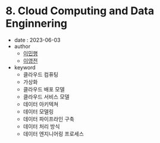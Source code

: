 # 8. Cloud Computing and Data Enginnering

- date : 2023-06-03
- author
  * [이민행](https://github.com/dbunk903)
  * [이영전](https://github.com/Steve-YJ)
- keyword
  * 클라우드 컴퓨팅
  * 가상화
  * 클라우드 배포 모델
  * 클라우드 서비스 모델
  * 데이터 아키텍쳐
  * 데이터 모델링
  * 데이터 파이프라인 구축
  * 데이터 처리 방식
  * 데이터 엔지니어링 프로세스


<script src="https://utteranc.es/client.js"
        repo="ehddnr301/data-engineering-for-everybody"
        issue-term="pathname"
        label="comments"
        theme="preferred-color-scheme"
        crossorigin="anonymous"
        async>
</script>